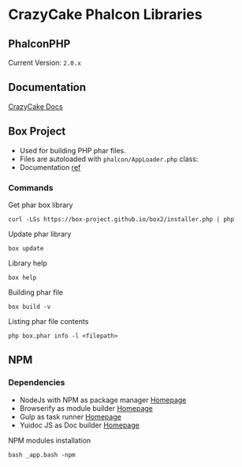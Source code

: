 CrazyCake Phalcon Libraries
===========================

## PhalconPHP

Current Version: `2.0.x`

## Documentation

[CrazyCake Docs](http://docs.crazycake.cl/)

## Box Project

- Used for building PHP phar files.
- Files are autoloaded with `phalcon/AppLoader.php` class:
- Documentation [ref](http://box-project.org/)

### Commands
Get phar box library
```
curl -LSs https://box-project.github.io/box2/installer.php | php
```

Update phar library
```
box update
```

Library help
```
box help
```

Building phar file
```
box build -v
```

Listing phar file contents
```
php box.phar info -l <filepath>
```

## NPM

### Dependencies
+ NodeJs with NPM as package manager [Homepage](https://nodejs.org/)
+ Browserify as module builder [Homepage](http://browserify.org/)
+ Gulp as task runner [Homepage](http://gulpjs.com/)
+ Yuidoc JS as Doc builder [Homepage](http://yui.github.io/yuidoc/)

NPM modules installation

```
bash _app.bash -npm
```
